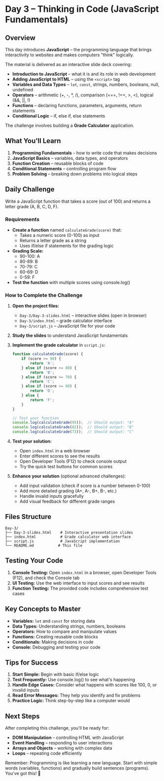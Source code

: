 # Day 3 – Thinking in Code (JavaScript Fundamentals)

## Overview
This day introduces **JavaScript** – the programming language that brings interactivity to websites and makes computers "think" logically.

The material is delivered as an interactive slide deck covering:

- **Introduction to JavaScript** – what it is and its role in web development
- **Adding JavaScript to HTML** – using the `<script>` tag
- **Variables and Data Types** – `let`, `const`, strings, numbers, booleans, null, undefined
- **Operators** – arithmetic (+, -, *, /), comparison (===, !==, >, <), logical (&&, ||, !)
- **Functions** – declaring functions, parameters, arguments, return statements
- **Conditional Logic** – if, else if, else statements

The challenge involves building a **Grade Calculator** application.

## What You'll Learn
1. **Programming Fundamentals** – how to write code that makes decisions
2. **JavaScript Basics** – variables, data types, and operators
3. **Function Creation** – reusable blocks of code
4. **Conditional Statements** – controlling program flow
5. **Problem Solving** – breaking down problems into logical steps

## Daily Challenge
Write a JavaScript function that takes a score (out of 100) and returns a letter grade (A, B, C, D, F).

### Requirements
- **Create a function** named `calculateGrade(score)` that:
  - Takes a numeric score (0-100) as input
  - Returns a letter grade as a string
  - Uses if/else if statements for the grading logic
- **Grading Scale:**
  - 90-100: A
  - 80-89: B
  - 70-79: C
  - 60-69: D
  - 0-59: F
- **Test the function** with multiple scores using console.log()

### How to Complete the Challenge
1. **Open the project files:**
   - `Day-3/Day-3-slides.html` – interactive slides (open in browser)
   - `Day-3/index.html` – grade calculator interface
   - `Day-3/script.js` – JavaScript file for your code

2. **Study the slides** to understand JavaScript fundamentals

3. **Implement the grade calculator** in `script.js`:
   ```javascript
   function calculateGrade(score) {
       if (score >= 90) {
           return 'A';
       } else if (score >= 80) {
           return 'B';
       } else if (score >= 70) {
           return 'C';
       } else if (score >= 60) {
           return 'D';
       } else {
           return 'F';
       }
   }

   // Test your function
   console.log(calculateGrade(95));  // Should output: "A"
   console.log(calculateGrade(82));  // Should output: "B"
   console.log(calculateGrade(73));  // Should output: "C"
   ```

4. **Test your solution:**
   - Open `index.html` in a web browser
   - Enter different scores to see the results
   - Open Developer Tools (F12) to check console output
   - Try the quick test buttons for common scores

5. **Enhance your solution** (optional advanced challenges):
   - Add input validation (check if score is a number between 0-100)
   - Add more detailed grading (A+, A-, B+, B-, etc.)
   - Handle invalid inputs gracefully
   - Add visual feedback for different grade ranges

## Files Structure
```
Day-3/
├── Day-3-slides.html    # Interactive presentation slides
├── index.html           # Grade calculator web interface
├── script.js            # JavaScript implementation
└── README.md           # This file
```

## Testing Your Code
1. **Console Testing:** Open `index.html` in a browser, open Developer Tools (F12), and check the Console tab
2. **UI Testing:** Use the web interface to input scores and see results
3. **Function Testing:** The provided code includes comprehensive test cases

## Key Concepts to Master
- **Variables:** `let` and `const` for storing data
- **Data Types:** Understanding strings, numbers, booleans
- **Operators:** How to compare and manipulate values
- **Functions:** Creating reusable code blocks
- **Conditionals:** Making decisions in code
- **Console:** Debugging and testing your code

## Tips for Success
1. **Start Simple:** Begin with basic if/else logic
2. **Test Frequently:** Use console.log() to see what's happening
3. **Handle Edge Cases:** Consider what happens with scores like 100, 0, or invalid inputs
4. **Read Error Messages:** They help you identify and fix problems
5. **Practice Logic:** Think step-by-step like a computer would

## Next Steps
After completing this challenge, you'll be ready for:
- **DOM Manipulation** – controlling HTML with JavaScript
- **Event Handling** – responding to user interactions
- **Arrays and Objects** – working with complex data
- **Loops** – repeating code efficiently

Remember: Programming is like learning a new language. Start with simple words (variables, functions) and gradually build sentences (programs). You've got this! 🚀
